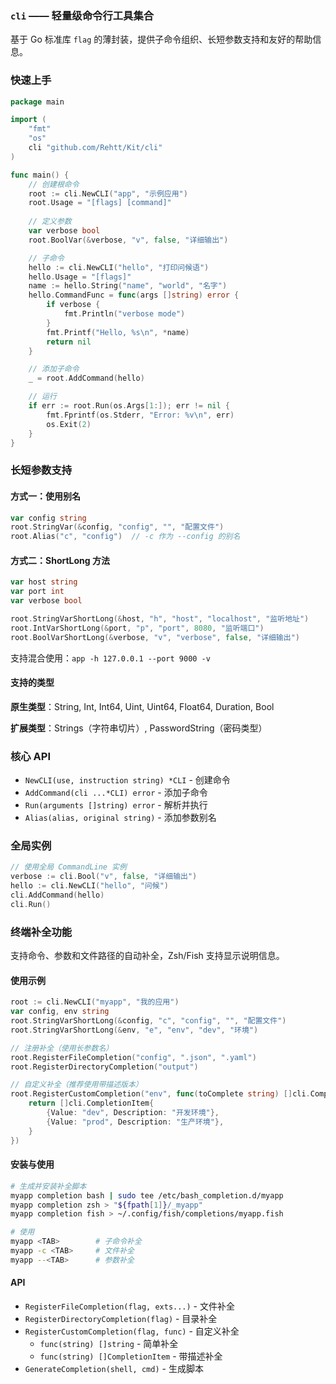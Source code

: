 ### `cli` —— 轻量级命令行工具集合

基于 Go 标准库 `flag` 的薄封装，提供子命令组织、长短参数支持和友好的帮助信息。

### 快速上手

```go
package main

import (
    "fmt"
    "os"
    cli "github.com/Rehtt/Kit/cli"
)

func main() {
    // 创建根命令
    root := cli.NewCLI("app", "示例应用")
    root.Usage = "[flags] [command]"
    
    // 定义参数
    var verbose bool
    root.BoolVar(&verbose, "v", false, "详细输出")

    // 子命令
    hello := cli.NewCLI("hello", "打印问候语")
    hello.Usage = "[flags]"
    name := hello.String("name", "world", "名字")
    hello.CommandFunc = func(args []string) error {
        if verbose {
            fmt.Println("verbose mode")
        }
        fmt.Printf("Hello, %s\n", *name)
        return nil
    }

    // 添加子命令
    _ = root.AddCommand(hello)

    // 运行
    if err := root.Run(os.Args[1:]); err != nil {
        fmt.Fprintf(os.Stderr, "Error: %v\n", err)
        os.Exit(2)
    }
}
```

### 长短参数支持

#### 方式一：使用别名

```go
var config string
root.StringVar(&config, "config", "", "配置文件")
root.Alias("c", "config")  // -c 作为 --config 的别名
```

#### 方式二：ShortLong 方法

```go
var host string
var port int
var verbose bool

root.StringVarShortLong(&host, "h", "host", "localhost", "监听地址")
root.IntVarShortLong(&port, "p", "port", 8080, "监听端口")
root.BoolVarShortLong(&verbose, "v", "verbose", false, "详细输出")
```

支持混合使用：`app -h 127.0.0.1 --port 9000 -v`

#### 支持的类型

**原生类型**：String, Int, Int64, Uint, Uint64, Float64, Duration, Bool

**扩展类型**：Strings（字符串切片）, PasswordString（密码类型）

### 核心 API

- `NewCLI(use, instruction string) *CLI` - 创建命令
- `AddCommand(cli ...*CLI) error` - 添加子命令
- `Run(arguments []string) error` - 解析并执行
- `Alias(alias, original string)` - 添加参数别名

### 全局实例

```go
// 使用全局 CommandLine 实例
verbose := cli.Bool("v", false, "详细输出")
hello := cli.NewCLI("hello", "问候")
cli.AddCommand(hello)
cli.Run()
```

### 终端补全功能

支持命令、参数和文件路径的自动补全，Zsh/Fish 支持显示说明信息。

#### 使用示例

```go
root := cli.NewCLI("myapp", "我的应用")
var config, env string
root.StringVarShortLong(&config, "c", "config", "", "配置文件")
root.StringVarShortLong(&env, "e", "env", "dev", "环境")

// 注册补全（使用长参数名）
root.RegisterFileCompletion("config", ".json", ".yaml")
root.RegisterDirectoryCompletion("output")

// 自定义补全（推荐使用带描述版本）
root.RegisterCustomCompletion("env", func(toComplete string) []cli.CompletionItem {
    return []cli.CompletionItem{
        {Value: "dev", Description: "开发环境"},
        {Value: "prod", Description: "生产环境"},
    }
})
```

#### 安装与使用

```bash
# 生成并安装补全脚本
myapp completion bash | sudo tee /etc/bash_completion.d/myapp
myapp completion zsh > "${fpath[1]}/_myapp"
myapp completion fish > ~/.config/fish/completions/myapp.fish

# 使用
myapp <TAB>        # 子命令补全
myapp -c <TAB>     # 文件补全
myapp --<TAB>      # 参数补全
```

#### API

- `RegisterFileCompletion(flag, exts...)` - 文件补全
- `RegisterDirectoryCompletion(flag)` - 目录补全  
- `RegisterCustomCompletion(flag, func)` - 自定义补全
  - `func(string) []string` - 简单补全
  - `func(string) []CompletionItem` - 带描述补全
- `GenerateCompletion(shell, cmd)` - 生成脚本


